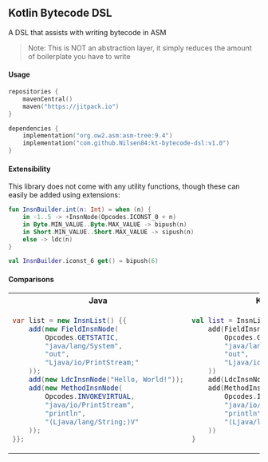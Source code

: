 ## Kotlin Bytecode DSL
A DSL that assists with writing bytecode in ASM
> Note: This is NOT an abstraction layer, it simply reduces the amount of boilerplate you have to write

#### Usage
```kts
repositories {
    mavenCentral()
    maven("https://jitpack.io")
}

dependencies {
    implementation("org.ow2.asm:asm-tree:9.4")
    implementation("com.github.Nilsen84:kt-bytecode-dsl:v1.0")
}
```

#### Extensibility
This library does not come with any utility functions, though these can easily be added using extensions:
```kotlin
fun InsnBuilder.int(n: Int) = when (n) {
    in -1..5 -> +InsnNode(Opcodes.ICONST_0 + n)
    in Byte.MIN_VALUE..Byte.MAX_VALUE -> bipush(n)
    in Short.MIN_VALUE..Short.MAX_VALUE -> sipush(n)
    else -> ldc(n)
}
```

```kotlin
val InsnBuilder.iconst_6 get() = bipush(6)
```

#### Comparisons
<table>
<tr>
<th>Java</th>
<th>Kotlin</th>
<th>Kotlin + Bytecode DSL</th>
</tr>
<tr>
<td>

```java
var list = new InsnList() {{
    add(new FieldInsnNode(
        Opcodes.GETSTATIC,
        "java/lang/System",
        "out",
        "Ljava/io/PrintStream;"
    ));
    add(new LdcInsnNode("Hello, World!"));
    add(new MethodInsnNode(
        Opcodes.INVOKEVIRTUAL,
        "java/io/PrintStream",
        "println",
        "(Ljava/lang/String;)V"
    ));
}};
```

</td>

<td>

```kotlin
val list = InsnList().apply {
    add(FieldInsnNode(
        Opcodes.GETSTATIC,
        "java/lang/System",
        "out",
        "Ljava/io/PrintStream;"
    ))
    add(LdcInsnNode("Hello, World!"))
    add(MethodInsnNode(
        Opcodes.INVOKEVIRTUAL,
        "java/io/PrintStream",
        "println",
        "(Ljava/lang/String;)V"
    ))
}
```

</td>

<td>

```kotlin
val list = asm {
    getstatic(
        "java/lang/System",
        "out",
        "Ljava/io/PrintStream;"
    )
    ldc("Hello, World!")
    invokevirtual(
        "java/io/PrintStream",
        "println",
        "(Ljava/lang/String;)V"
    )
}



```

</td>
</table>
